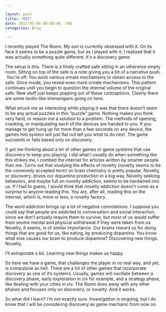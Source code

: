 ```yaml
---

layout: post  
title: "027"  
date: 2013-05-06 00:00:00 -700  
categories: Blog

---
```


I recently played The Room. My son is currently obsessed with it. On its face it seems to be a puzzle game, but as I played with it, I realized that it was actually something quite different. It's a discovery game.   
  
The setup is this. There is a finely crafted safe sitting in an otherwise empty room. Sitting on top of the safe is a note giving you a bit of a narrative push.  You're off. You work various ornate mechanisms to obtain access to the safe. Once inside, you reveal even more ornate mechanisms. This pattern continues until you begin to question the internal volume of the original safe. New stuff just keeps popping out of these contraptions. Clearly there are some tardis-like shenanigans going on here.  
  
What struck me as interesting while playing it was that there doesn’t seem to be any actual puzzles in this “puzzle” game. Nothing makes you think very hard, or reason out a solution to a problem. The methods of opening, cranking, or manipulating each of the devices are handed to you. If you manage to get hung up for more than a few seconds on any device, the games hint system will just flat out tell you what to do next. The game succeeds or fails based only on discovery.   
  
It got me thinking about a lot of other games or game systems that use discovery to keep you playing. I did what I usually do when something like this strikes me, I combed the internet for articles written by smarter people than me. Turns out that studying the effects of novelty (novelty seems to be the commonly accepted term) on brain chemistry is pretty popular. Novelty, or discovery, drives our dopamine production in a big way. Novelty seeking behaviors, and maybe full on novelty addiction, seems to be hardwired into us. If I had to guess, I would think that novelty addiction doesn’t come as a surprise to anyone reading this. You are, after all, reading this on the internet, which is, more or less, a novelty factory.   
  
The word addiction brings up a lot of negative connotations. I suppose you could say that people are addicted to conversation and social interaction, since we don’t actually require them to survive, but most of us would suffer from severe mental and physical withdrawal if they were taken from us. Novelty, it seems, is of similar importance. Our brains reward us for doing things that are good for us, like eating, by producing dopamine. You know what else causes our brain to produce dopamine? Discovering new things. Novelty.   
  
I’ll extrapolate a bit. Learning new things makes us happy.   
  
So here we have a game, that challenges the player in no real way, and yet, is compulsive as hell. There are a lot of other games that incorporate discovery as one of it’s systems. Usually, games will oscillate between a discovery phase, early exploration in civ for example, and a strategy phase, like dealing with your cities in civ. The Room does away with any other phases and focuses only on discovery, or novelty. And it works.   
  
So what did I learn? I’m not exactly sure. Investigation is ongoing, but I do know that I will be considering discovery as game mechanic from now on.